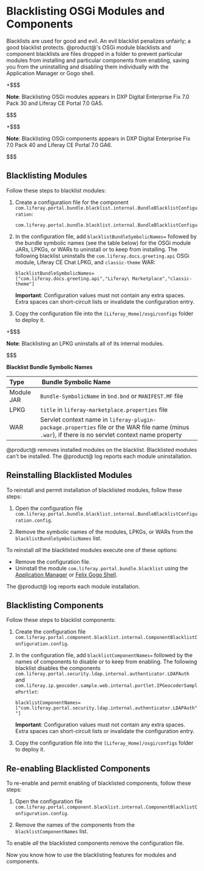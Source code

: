# Blacklisting OSGi Modules and Components [](id=blacklisting-osgi-modules)

Blacklists are used for good and evil. An evil blacklist penalizes unfairly; a
good blacklist protects. @product@'s OSGi module blacklists and component
blacklists are files dropped in a folder to prevent particular modules from
installing and particular components from enabling, saving you from the
uninstalling and disabling them individually with the Application Manager or
Gogo shell. 

+$$$

**Note**: Blacklisting OSGi modules appears in DXP Digital Enterprise Fix 7.0
Pack 30 and Liferay CE Portal 7.0 GA5.

$$$

+$$$

**Note**: Blacklisting OSGi components appears in DXP Digital Enterprise Fix 7.0
Pack 40 and Liferay CE Portal 7.0 GA6.

$$$

## Blacklisting Modules [](id=blacklisting-steps)

Follow these steps to blacklist modules:

1.  Create a configuration file for the component 
    `com.liferay.portal.bundle.blacklist.internal.BundleBlacklistConfiguration`:

        com.liferay.portal.bundle.blacklist.internal.BundleBlacklistConfiguration.config

2.  In the configuration file, add `blacklistBundleSymbolicNames=` followed by
    the bundle symbolic names (see the table below) for the OSGi module JARs,
    LPKGs, or WARs to uninstall or to keep from installing. The following
    blacklist uninstalls the `com.liferay.docs.greeting.api` OSGi module,
    Liferay CE Chat LPKG, and `classic-theme` WAR:

        blacklistBundleSymbolicNames=["com.liferay.docs.greeting.api","Liferay\ Marketplace","classic-theme"]
 
    **Important**: Configuration values must not contain any extra spaces. Extra
    spaces can short-circuit lists or invalidate the configuration entry.

3.  Copy the configuration file into the 
    `[Liferay_Home]/osgi/configs` folder to deploy it. 

+$$$

**Note**: Blacklisting an LPKG uninstalls all of its internal modules. 

$$$

**Blacklist Bundle Symbolic Names**

Type |  &nbsp;Bundle Symbolic Name | 
:--------- | :--------------|
 Module JAR | `Bundle-SymbolicName` in `bnd.bnd` or `MANIFEST.MF` file |
 LPKG | `title` in `liferay-marketplace.properties` file |
 WAR | Servlet context name in `liferay-plugin-package.properties` file or the WAR file name (minus `.war`), if there is no servlet context name property | 

@product@ removes installed modules on the blacklist. Blacklisted modules can't
be installed. The @product@ log reports each module uninstallation.

## Reinstalling Blacklisted Modules [](id=reinstalling-blacklisted-modules)

To reinstall and permit installation of blacklisted modules, follow these steps:

1.  Open the configuration file
    `com.liferay.portal.bundle.blacklist.internal.BundleBlacklistConfiguration.config`.

2.  Remove the symbolic names of the modules, LPKGs, or WARs from the
    `blacklistBundleSymbolicNames` list.

To reinstall *all* the blacklisted modules execute one of these options:

-   Remove the configuration file.
-   Uninstall the module `com.liferay.portal.bundle.blacklist` using the
    [Application Manager](/discover/portal/-/knowledge_base/7-0/managing-and-configuring-apps#using-the-app-manager)
    or
    [Felix Gogo Shell](/develop/reference/-/knowledge_base/7-0/using-the-felix-gogo-shell).

The @product@ log reports each module installation. 

## Blacklisting Components [](id=blacklisting-components)

Follow these steps to blacklist components:

1.  Create the configuration file 
    `com.liferay.portal.component.blacklist.internal.ComponentBlacklistConfiguration.config`.

2.  In the configuration file, add `blacklistComponentNames=` followed by the
    names of components to disable or to keep from enabling. The following
    blacklist disables the components 
    `com.liferay.portal.security.ldap.internal.authenticator.LDAPAuth` and 
    `com.liferay.ip.geocoder.sample.web.internal.portlet.IPGeocoderSamplePortlet`:

        blacklistComponentNames=["com.liferay.portal.security.ldap.internal.authenticator.LDAPAuth","com.liferay.ip.geocoder.sample.web.internal.portlet.IPGeocoderSamplePortlet "]
 
    **Important**: Configuration values must not contain any extra spaces. Extra
    spaces can short-circuit lists or invalidate the configuration entry.

3.  Copy the configuration file into the `[Liferay_Home]/osgi/configs` folder to
    deploy it. 

## Re-enabling Blacklisted Components [](id=re-enabling-blacklisted-components)

To re-enable and permit enabling of blacklisted components, follow these steps:

1.  Open the configuration file
    `com.liferay.portal.component.blacklist.internal.ComponentBlacklistConfiguration.config`.

2.  Remove the names of the components from the `blacklistComponentNames` list.

To enable *all* the blacklisted components remove the configuration file.

Now you know how to use the blacklisting features for modules and components.

